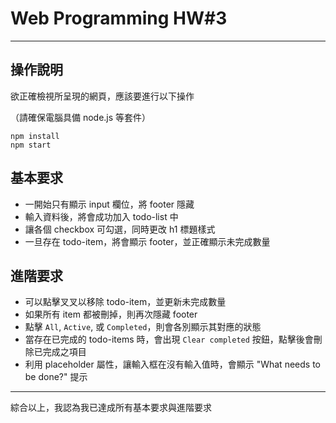 # Web Programming HW#3

---

## 操作說明
欲正確檢視所呈現的網頁，應該要進行以下操作

（請確保電腦具備 node.js 等套件）
```
npm install
npm start
```

## 基本要求

+ 一開始只有顯示 input 欄位，將 footer 隱藏
+ 輸入資料後，將會成功加入 todo-list 中
+ 讓各個 checkbox 可勾選，同時更改 h1 標題樣式
+ 一旦存在 todo-item，將會顯示 footer，並正確顯示未完成數量

## 進階要求

+ 可以點擊叉叉以移除 todo-item，並更新未完成數量
+ 如果所有 item 都被刪掉，則再次隱藏 footer
+ 點擊 `All`, `Active`, 或 `Completed`，則會各別顯示其對應的狀態
+ 當存在已完成的 todo-items 時，會出現 `Clear completed` 按鈕，點擊後會刪除已完成之項目
+ 利用 placeholder 屬性，讓輸入框在沒有輸入值時，會顯示 "What needs to be done?" 提示

---

綜合以上，我認為我已達成所有基本要求與進階要求